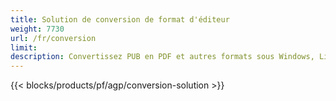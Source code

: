 ```yaml
---
title: Solution de conversion de format d'éditeur 
weight: 7730
url: /fr/conversion
limit: 
description: Convertissez PUB en PDF et autres formats sous Windows, Linux et Mac OS X. Fonctionnalité de conversion Publisher facile à intégrer dans votre propre solution.
---
```


{{< blocks/products/pf/agp/conversion-solution >}} 